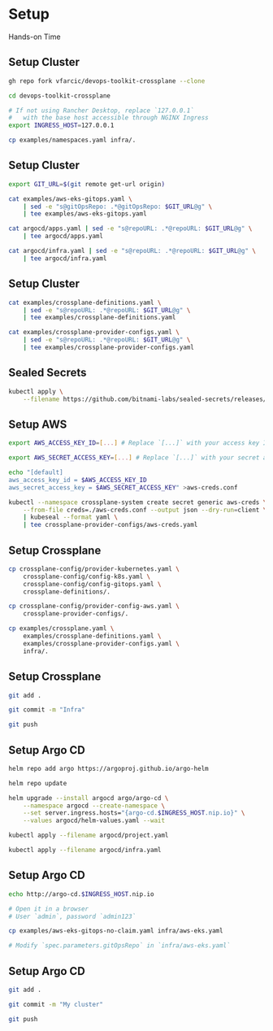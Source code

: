 <!-- .slide: class="center dark" -->
<!-- .slide: data-background="../img/background/hands-on.jpg" -->
# Setup

<div class="label">Hands-on Time</div>


## Setup Cluster

```bash
gh repo fork vfarcic/devops-toolkit-crossplane --clone

cd devops-toolkit-crossplane

# If not using Rancher Desktop, replace `127.0.0.1`
#   with the base host accessible through NGINX Ingress
export INGRESS_HOST=127.0.0.1

cp examples/namespaces.yaml infra/.
```


## Setup Cluster

```bash
export GIT_URL=$(git remote get-url origin)

cat examples/aws-eks-gitops.yaml \
    | sed -e "s@gitOpsRepo: .*@gitOpsRepo: $GIT_URL@g" \
    | tee examples/aws-eks-gitops.yaml

cat argocd/apps.yaml | sed -e "s@repoURL: .*@repoURL: $GIT_URL@g" \
    | tee argocd/apps.yaml

cat argocd/infra.yaml | sed -e "s@repoURL: .*@repoURL: $GIT_URL@g" \
    | tee argocd/infra.yaml
```


## Setup Cluster

```bash
cat examples/crossplane-definitions.yaml \
    | sed -e "s@repoURL: .*@repoURL: $GIT_URL@g" \
    | tee examples/crossplane-definitions.yaml

cat examples/crossplane-provider-configs.yaml \
    | sed -e "s@repoURL: .*@repoURL: $GIT_URL@g" \
    | tee examples/crossplane-provider-configs.yaml
```


## Sealed Secrets

```bash
kubectl apply \
    --filename https://github.com/bitnami-labs/sealed-secrets/releases/download/v0.17.2/controller.yaml
```


## Setup AWS

```bash
export AWS_ACCESS_KEY_ID=[...] # Replace `[...]` with your access key ID`

export AWS_SECRET_ACCESS_KEY=[...] # Replace `[...]` with your secret access key

echo "[default]
aws_access_key_id = $AWS_ACCESS_KEY_ID
aws_secret_access_key = $AWS_SECRET_ACCESS_KEY" >aws-creds.conf

kubectl --namespace crossplane-system create secret generic aws-creds \
    --from-file creds=./aws-creds.conf --output json --dry-run=client \
    | kubeseal --format yaml \
    | tee crossplane-provider-configs/aws-creds.yaml
```


## Setup Crossplane

```bash
cp crossplane-config/provider-kubernetes.yaml \
    crossplane-config/config-k8s.yaml \
    crossplane-config/config-gitops.yaml \
    crossplane-definitions/.

cp crossplane-config/provider-config-aws.yaml \
    crossplane-provider-configs/.

cp examples/crossplane.yaml \
    examples/crossplane-definitions.yaml \
    examples/crossplane-provider-configs.yaml \
    infra/.
```


## Setup Crossplane

```bash
git add .

git commit -m "Infra"

git push
```


## Setup Argo CD

```bash
helm repo add argo https://argoproj.github.io/argo-helm

helm repo update

helm upgrade --install argocd argo/argo-cd \
    --namespace argocd --create-namespace \
    --set server.ingress.hosts="{argo-cd.$INGRESS_HOST.nip.io}" \
    --values argocd/helm-values.yaml --wait

kubectl apply --filename argocd/project.yaml

kubectl apply --filename argocd/infra.yaml
```


## Setup Argo CD

```bash
echo http://argo-cd.$INGRESS_HOST.nip.io

# Open it in a browser
# User `admin`, password `admin123`

cp examples/aws-eks-gitops-no-claim.yaml infra/aws-eks.yaml

# Modify `spec.parameters.gitOpsRepo` in `infra/aws-eks.yaml`
```


## Setup Argo CD

```bash
git add .

git commit -m "My cluster"

git push
```